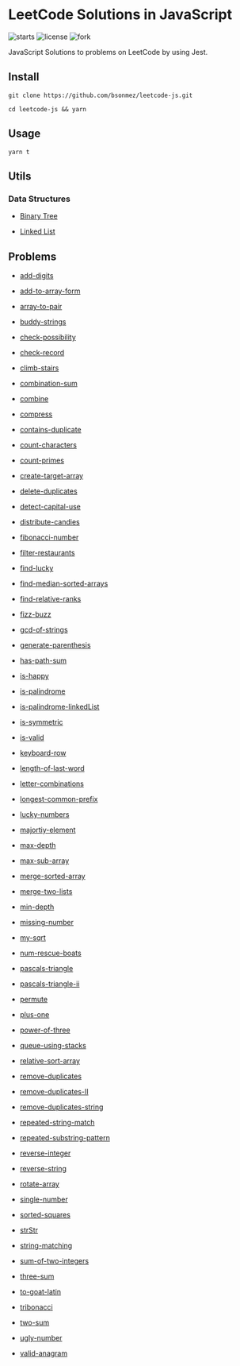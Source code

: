 # LeetCode Solutions in JavaScript

![starts](https://img.shields.io/github/stars/bsonmez/leetcode-js)
![license](https://img.shields.io/github/license/bsonmez/leetcode-js)
![fork](https://img.shields.io/github/forks/bsonmez/leetcode-js)

JavaScript Solutions to problems on LeetCode by using Jest.

## Install

```
git clone https://github.com/bsonmez/leetcode-js.git

cd leetcode-js && yarn
```

## Usage

```
yarn t
```

## Utils

### Data Structures

- [Binary Tree](https://github.com/bsonmez/leetcode-js/tree/master/utils/data-structures/binary-tree)

- [Linked List](https://github.com/bsonmez/leetcode-js/tree/master/utils/data-structures/linked-list)

## Problems

- [add-digits](https://github.com/bsonmez/leetcode-js/tree/master/src/add-digits)

- [add-to-array-form](https://github.com/bsonmez/leetcode-js/tree/master/src/add-to-array-form)

- [array-to-pair](https://github.com/bsonmez/leetcode-js/tree/master/src/array-to-pair)

- [buddy-strings](https://github.com/bsonmez/leetcode-js/tree/master/src/buddy-strings)

- [check-possibility](https://github.com/bsonmez/leetcode-js/tree/master/src/check-possibility)

- [check-record](https://github.com/bsonmez/leetcode-js/tree/master/src/check-record)

- [climb-stairs](https://github.com/bsonmez/leetcode-js/tree/master/src/climb-stairs)

- [combination-sum](https://github.com/bsonmez/leetcode-js/tree/master/src/combination-sum)

- [combine](https://github.com/bsonmez/leetcode-js/tree/master/src/combine)

- [compress](https://github.com/bsonmez/leetcode-js/tree/master/src/compress)

- [contains-duplicate](https://github.com/bsonmez/leetcode-js/tree/master/src/contains-duplicate)

- [count-characters](https://github.com/bsonmez/leetcode-js/tree/master/src/count-characters)

- [count-primes](https://github.com/bsonmez/leetcode-js/tree/master/src/count-primes)

- [create-target-array](https://github.com/bsonmez/leetcode-js/tree/master/src/create-target-array)

- [delete-duplicates](https://github.com/bsonmez/leetcode-js/tree/master/src/delete-duplicates)

- [detect-capital-use](https://github.com/bsonmez/leetcode-js/tree/master/src/detect-capital-use)

- [distribute-candies](https://github.com/bsonmez/leetcode-js/tree/master/src/distribute-candies)

- [fibonacci-number](https://github.com/bsonmez/leetcode-js/tree/master/src/fibonacci-number)

- [filter-restaurants](https://github.com/bsonmez/leetcode-js/tree/master/src/filter-restaurants)

- [find-lucky](https://github.com/bsonmez/leetcode-js/tree/master/src/find-lucky)

- [find-median-sorted-arrays](https://github.com/bsonmez/leetcode-js/tree/master/src/find-median-sorted-arrays)

- [find-relative-ranks](https://github.com/bsonmez/leetcode-js/tree/master/src/find-relative-ranks)

- [fizz-buzz](https://github.com/bsonmez/leetcode-js/tree/master/src/fizz-buzz)

- [gcd-of-strings](https://github.com/bsonmez/leetcode-js/tree/master/src/gcd-of-strings)

- [generate-parenthesis](https://github.com/bsonmez/leetcode-js/tree/master/src/generate-parenthesis)

- [has-path-sum](https://github.com/bsonmez/leetcode-js/tree/master/src/has-path-sum)

- [is-happy](https://github.com/bsonmez/leetcode-js/tree/master/src/is-happy)

- [is-palindrome](https://github.com/bsonmez/leetcode-js/tree/master/src/is-palindrome)

- [is-palindrome-linkedList](https://github.com/bsonmez/leetcode-js/tree/master/src/is-palindrome-linkedList)

- [is-symmetric](https://github.com/bsonmez/leetcode-js/tree/master/src/is-symmetric)

- [is-valid](https://github.com/bsonmez/leetcode-js/tree/master/src/is-valid)

- [keyboard-row](https://github.com/bsonmez/leetcode-js/tree/master/src/keyboard-row)

- [length-of-last-word](https://github.com/bsonmez/leetcode-js/tree/master/src/length-of-last-word)

- [letter-combinations](https://github.com/bsonmez/leetcode-js/tree/master/src/letter-combinations)

- [longest-common-prefix](https://github.com/bsonmez/leetcode-js/tree/master/src/longest-common-prefix)

- [lucky-numbers](https://github.com/bsonmez/leetcode-js/tree/master/src/lucky-numbers)

- [majortiy-element](https://github.com/bsonmez/leetcode-js/tree/master/src/majortiy-element)

- [max-depth](https://github.com/bsonmez/leetcode-js/tree/master/src/max-depth)

- [max-sub-array](https://github.com/bsonmez/leetcode-js/tree/master/src/max-sub-array)

- [merge-sorted-array](https://github.com/bsonmez/leetcode-js/tree/master/src/merge-sorted-array)

- [merge-two-lists](https://github.com/bsonmez/leetcode-js/tree/master/src/merge-two-lists)

- [min-depth](https://github.com/bsonmez/leetcode-js/tree/master/src/min-depth)

- [missing-number](https://github.com/bsonmez/leetcode-js/tree/master/src/missing-number)

- [my-sqrt](https://github.com/bsonmez/leetcode-js/tree/master/src/my-sqrt)

- [num-rescue-boats](https://github.com/bsonmez/leetcode-js/tree/master/src/num-rescue-boats)

- [pascals-triangle](https://github.com/bsonmez/leetcode-js/tree/master/src/pascals-triangle)

- [pascals-triangle-ii](https://github.com/bsonmez/leetcode-js/tree/master/src/pascals-triangle-ii)

- [permute](https://github.com/bsonmez/leetcode-js/tree/master/src/permute)

- [plus-one](https://github.com/bsonmez/leetcode-js/tree/master/src/plus-one)

- [power-of-three](https://github.com/bsonmez/leetcode-js/tree/master/src/power-of-three)

- [queue-using-stacks](https://github.com/bsonmez/leetcode-js/tree/master/src/queue-using-stacks)

- [relative-sort-array](https://github.com/bsonmez/leetcode-js/tree/master/src/relative-sort-array)

- [remove-duplicates](https://github.com/bsonmez/leetcode-js/tree/master/src/remove-duplicates)

- [remove-duplicates-II](https://github.com/bsonmez/leetcode-js/tree/master/src/remove-duplicates-II)

- [remove-duplicates-string](https://github.com/bsonmez/leetcode-js/tree/master/src/remove-duplicates-string)

- [repeated-string-match](https://github.com/bsonmez/leetcode-js/tree/master/src/repeated-string-match)

- [repeated-substring-pattern](https://github.com/bsonmez/leetcode-js/tree/master/src/repeated-substring-pattern)

- [reverse-integer](https://github.com/bsonmez/leetcode-js/tree/master/src/reverse-integer)

- [reverse-string](https://github.com/bsonmez/leetcode-js/tree/master/src/reverse-string)

- [rotate-array](https://github.com/bsonmez/leetcode-js/tree/master/src/rotate-array)

- [single-number](https://github.com/bsonmez/leetcode-js/tree/master/src/single-number)

- [sorted-squares](https://github.com/bsonmez/leetcode-js/tree/master/src/sorted-squares)

- [strStr](https://github.com/bsonmez/leetcode-js/tree/master/src/strStr)

- [string-matching](https://github.com/bsonmez/leetcode-js/tree/master/src/string-matching)

- [sum-of-two-integers](https://github.com/bsonmez/leetcode-js/tree/master/src/sum-of-two-integers)

- [three-sum](https://github.com/bsonmez/leetcode-js/tree/master/src/three-sum)

- [to-goat-latin](https://github.com/bsonmez/leetcode-js/tree/master/src/to-goat-latin)

- [tribonacci](https://github.com/bsonmez/leetcode-js/tree/master/src/tribonacci)

- [two-sum](https://github.com/bsonmez/leetcode-js/tree/master/src/two-sum)

- [ugly-number](https://github.com/bsonmez/leetcode-js/tree/master/src/ugly-number)

- [valid-anagram](https://github.com/bsonmez/leetcode-js/tree/master/src/valid-anagram)

